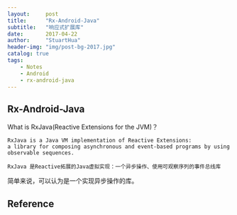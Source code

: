 ```yaml
---
layout:     post
title:      "Rx-Android-Java"
subtitle:   "响应式扩展库"
date:       2017-04-22
author:     "StuartHua"
header-img: "img/post-bg-2017.jpg"
catalog: true
tags:
    - Notes
    - Android
    - rx-android-java
---
```


## Rx-Android-Java

What is RxJava(Reactive Extensions for the JVM)？

```
RxJava is a Java VM implementation of Reactive Extensions: 
a library for composing asynchronous and event-based programs by using observable sequences.
```

```
RxJava 是Reactive拓展的Java虚拟实现：一个异步操作、使用可观察序列的事件总线库
```

简单来说，可以认为是一个实现异步操作的库。



## Reference




